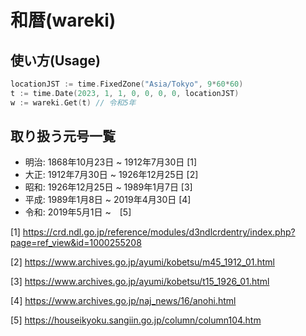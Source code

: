 # 和暦(wareki)

## 使い方(Usage)

```go
locationJST := time.FixedZone("Asia/Tokyo", 9*60*60)
t := time.Date(2023, 1, 1, 0, 0, 0, 0, locationJST)
w := wareki.Get(t) // 令和5年
```

## 取り扱う元号一覧

- 明治: 1868年10月23日 ~ 1912年7月30日 [1]
- 大正: 1912年7月30日 ~ 1926年12月25日 [2]
- 昭和: 1926年12月25日 ~ 1989年1月7日 [3]
- 平成: 1989年1月8日 ~ 2019年4月30日 [4]
- 令和: 2019年5月1日 ~　[5]

[1] https://crd.ndl.go.jp/reference/modules/d3ndlcrdentry/index.php?page=ref_view&id=1000255208

[2] https://www.archives.go.jp/ayumi/kobetsu/m45_1912_01.html

[3] https://www.archives.go.jp/ayumi/kobetsu/t15_1926_01.html

[4] https://www.archives.go.jp/naj_news/16/anohi.html

[5] https://houseikyoku.sangiin.go.jp/column/column104.htm
